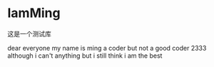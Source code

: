 # IamMing
这是一个测试库

dear everyone
my name is ming 
a coder but not a good coder
2333 
although i can't anything
but i still think i am the best
